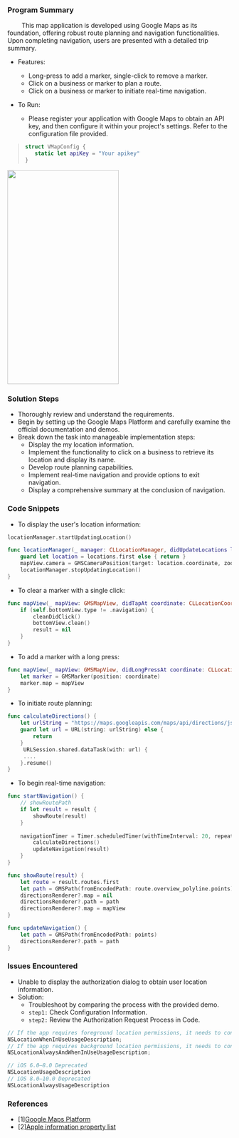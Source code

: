 ### Program Summary
&emsp; &emsp;This map application is developed using Google Maps as its foundation, offering robust route planning and navigation functionalities. Upon completing navigation, users are presented with a detailed trip summary.

- Features:
    + Long-press to add a marker, single-click to remove a marker.
    + Click on a business or marker to plan a route.
    + Click on a business or marker to initiate real-time navigation.

- To Run:
    + Please register your application with Google Maps to obtain an API key, and then configure it within your project's settings. Refer to the configuration file provided.
>```Swift
>struct VMapConfig {
>    static let apiKey = "Your apikey"
>}
>```

<img src="./Docs/readme.gif" width="250" height="480">

### Solution Steps

- Thoroughly review and understand the requirements.
- Begin by setting up the Google Maps Platform and carefully examine the official documentation and demos.
- Break down the task into manageable implementation steps:
    + Display the my location information.
    + Implement the functionality to click on a business to retrieve its location and display its name.
    + Develop route planning capabilities.
    + Implement real-time navigation and provide options to exit navigation.
    + Display a comprehensive summary at the conclusion of navigation.

### Code Snippets

- To display the user's location information:
```Swift
locationManager.startUpdatingLocation()

func locationManager(_ manager: CLLocationManager, didUpdateLocations locations: [CLLocation]) {
    guard let location = locations.first else { return }
    mapView.camera = GMSCameraPosition(target: location.coordinate, zoom: VMapDefaultStyle.normalZoom, bearing: 0, viewingAngle: 0)
    locationManager.stopUpdatingLocation()
}
```

- To clear a marker with a single click:
```Swift
func mapView(_ mapView: GMSMapView, didTapAt coordinate: CLLocationCoordinate2D) {
    if (self.bottomView.type != .navigation) {
        cleanDidClick()
        bottomView.clean()
        result = nil
    }
}
```

- To add a marker with a long press:
```Swift
func mapView(_ mapView: GMSMapView, didLongPressAt coordinate: CLLocationCoordinate2D) {
    let marker = GMSMarker(position: coordinate)
    marker.map = mapView
}
```

- To initiate route planning:
```Swift
func calculateDirections() {
    let urlString = "https://maps.googleapis.com/maps/api/directions/json?origin=${origin}&destination=${destination}&mode=driving&key=\(VMapConfig.apiKey)"
    guard let url = URL(string: urlString) else {
        return
    }
     URLSession.shared.dataTask(with: url) {
     ....
    }.resume()
}
```

- To begin real-time navigation:

```Swift
func startNavigation() {
    // showRoutePath
    if let result = result {
        showRoute(result)
    }
    
    navigationTimer = Timer.scheduledTimer(withTimeInterval: 20, repeats: true) {
        calculateDirections()
        updateNavigation(result)
    }
}

func showRoute(result) {
    let route = result.routes.first
    let path = GMSPath(fromEncodedPath: route.overview_polyline.points)
    directionsRenderer?.map = nil
    directionsRenderer?.path = path
    directionsRenderer?.map = mapView
}

func updateNavigation() {
    let path = GMSPath(fromEncodedPath: points)
    directionsRenderer?.path = path
}

```

### Issues Encountered
- Unable to display the authorization dialog to obtain user location information.
- Solution: 
  + Troubleshoot by comparing the process with the provided demo. 
  +  `step1:` Check Configuration Information.
  +  `step2:` Review the Authorization Request Process in Code.
  
```swift
// If the app requires foreground location permissions, it needs to configure
NSLocationWhenInUseUsageDescription;
// If the app requires background location permissions, it needs to configure
NSLocationAlwaysAndWhenInUseUsageDescription;

// iOS 6.0–8.0 Deprecated
NSLocationUsageDescription
// iOS 8.0–10.0 Deprecated
NSLocationAlwaysUsageDescription
```

### References
- [1][Google Maps Platform](https://developers.google.com/maps/documentation/directions)
- [2][Apple information property list](https://developer.apple.com/documentation/bundleresources/information_property_list/nslocationusagedescription)